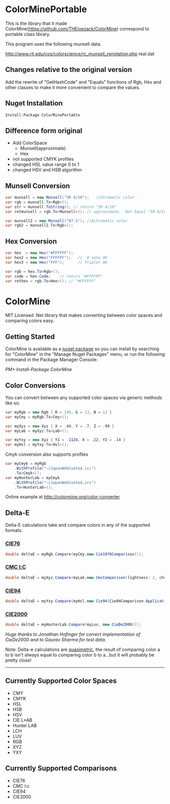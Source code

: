 # ColorMinePortable

This is the library that it made ColorMine(https://github.com/THEjoezack/ColorMine)  correspond to portable class library.

This program uses the following munsell data.

http://www.rit.edu/cos/colorscience/rc_munsell_renotation.php real.dat

## Changes relative to the original version
Add the rewrite of "GetHashCode" and "Equals" functions of Rgb, Hsv and other classes to make it more convenient to compare the values.

## Nuget Installation

```bash
Install-Package ColorMinePortable
```

## Difference form original

* Add ColorSpace
    * Munsell(approximate)
    * Hex
* not supported CMYK profiles
* changed HSL value range 0 to 1
* changed HSV and HSB algorithm


## Munsell Conversion

```csharp
var munsell = new Munsell("5R 4/10");	//Chromatic color
var rgb = munsell.To<Rgb>();
var str = munsell.ToString(); // return "5R 4/10"
var retmunsell = rgb.To<Munsell>();	// approximate.  Not Equal "5R 4/10".

var munsell2 = new Munsell("N7.5"); //Achromatic color
var rgb2 = munsell2.To<Rgb>();
```


## Hex Conversion

```csharp
var hex  = new Hex("#FFFFFF");
var hex2 = new Hex("FFFFFF");	//  # none OK
var hex3 = new Hex("FFF");		// Triplet OK

var rgb = hex.To<Rgb>();
var code = hex.Code;	// return "#FFFFFF"
var rethex = rgb.To<Hex>();	// "#FFFFFF"
```


# ColorMine

MIT Licensed .Net library that makes converting between color spaces and comparing colors easy.


## Getting Started

ColorMine is available as a [nuget package](https://www.nuget.org/packages/ColorMine/) so you can install by searching for "ColorMine" in the "Manage Nuget Packages" menu, or run the following command in the Package Manager Console:

*PM> Install-Package ColorMine*

## Color Conversions

You can convert between any supported color spaces via generic methods like so:


```c#
var myRgb = new Rgb { R = 149, G = 13, B = 12 }
var myCmy = myRgb.To<Cmy>();
```


```c#
var myXyz = new Xyz { X = .44, Y = .7, Z = .99 }
var myLab = myXyz.To<Lab>();
```

```c#
var myYxy = new Xyz { Y1 = .1124, X = .22, Y2 = .14 }
var myHsl = myYxy.To<Hsl>();
```

Cmyk conversion also supports profiles
```c#
var myCmyk = myRgb
    .WithProfile("~/JapanWebCoated.icc")
    .To<Cmyk>();
var myHunterLab = myCmyk
    .WithProfile("~/JapanWebCoated.icc")
    .To<HunterLab>();
```

Online example at http://colormine.org/color-converter


## Delta-E

Delta-E calculations take and compare colors in any of the supported formats.

### [CIE76](http://colormine.org/delta-e-calculator/)
```c#
double deltaE = myRgb.Compare(myCmy,new Cie1976Comparison());
```

### [CMC l:C](http://colormine.org/delta-e-calculator/cmc)
```c#
double deltaE = myXyz.Compare(myLab,new CmcComparison(lightness: 2, chroma: 1));
```

### [CIE94](http://colormine.org/delta-e-calculator/cie94)
```c#
double deltaE = myYxy.Compare(myHsl,new Cie94(Cie94Comparison.Application.GraphicArts));
```

### [CIE2000](http://colormine.org/delta-e-calculator/cie2000)
```c#
double deltaE = myHunterLab.Compare(myLuv, new CieDe2000());
```

*Huge thanks to Jonathan Hofinger for correct implementation of CieDe2000 and to Gaurav Sharma for test data.*

Note: Delta-e calculations are [quasimetric](http://en.wikipedia.org/wiki/Quasimetric#Quasimetrics), the result of comparing color a to b isn't always equal to comparing color b to a...but it will probably be pretty close!

***

## Currently Supported Color Spaces
* CMY
* CMYK
* HSL
* HSB
* HSV
* CIE L*AB
* Hunter LAB
* LCH
* LUV
* RGB
* XYZ
* YXY

## Currently Supported Comparisons
* CIE76
* CMC l:c
* CIE94
* CIE2000
